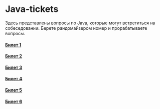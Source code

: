 # Java-tickets

Здесь представлены вопросы по Java, которые могут встретиться на собеседовании. Берете рандомайзером номер и прорабатываете вопросы.

#### [Билет 1](https://github.com/perfectInt/java-tickets/blob/main/ticket_1.md)
#### [Билет 2](https://github.com/perfectInt/java-tickets/blob/main/ticket_2.md)
#### [Билет 3](https://github.com/perfectInt/java-tickets/blob/main/ticket_3.md)
#### [Билет 4](https://github.com/perfectInt/java-tickets/blob/main/ticket_4.md)
#### [Билет 5](https://github.com/perfectInt/java-tickets/blob/main/ticket_5.md)
#### [Билет 6](https://github.com/perfectInt/java-tickets/blob/main/ticket_6.md)
